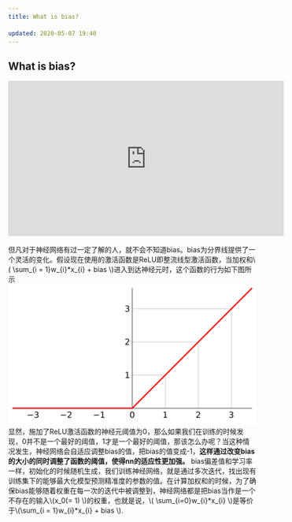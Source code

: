 ```yaml
---
title: What is bias?

updated: 2020-05-07 19:40
---
```


## What is bias?

<iframe width="560" height="315" src="https://www.youtube.com/embed/HetFihsXSys" frameborder="0" allowfullscreen></iframe>

但凡对于神经网络有过一定了解的人，就不会不知道bias。bias为分界线提供了一个灵活的变化。假设现在使用的激活函数是ReLU即整流线型激活函数，当加权和\\( \sum_{i = 1}w_{i}\*x_{i} + bias \\)进入到达神经元时，这个函数的行为如下图所示
<img src = "assets/post_pics/2560px-Ramp_function.svg.png">
显然，施加了ReLU激活函数的神经元阈值为0，那么如果我们在训练的时候发现，0并不是一个最好的阈值，1才是一个最好的阈值，那该怎么办呢？当这种情况发生，神经网络会自适应调整bias的值，把bias的值变成-1，**这样通过改变bias的大小的同时调整了函数的阈值，使得nn的适应性更加强。**
bias偏差值和学习率一样，初始化的时候随机生成，我们训练神经网络，就是通过多次迭代，找出现有训练集下的能够最大化模型预测精准度的参数的值。在计算加权和的时候，为了确保bias能够随着权重在每一次的迭代中被调整到，神经网络都是把bias当作是一个不存在的输入\\(x_0(= 1) \\)的权重，也就是说，\\( \sum_{i=0}w_{i}\*x_{i} \\)是等价于\\(\sum_{i = 1}w_{i}*x_{i} + bias \\).
